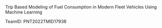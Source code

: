 Trip Based Modeling of Fuel Consumption in Modern Fleet Vehicles Using Machine Learning

TeamID: PNT2022TMID17938

